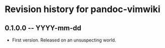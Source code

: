 # Revision history for pandoc-vimwiki

## 0.1.0.0  -- YYYY-mm-dd

* First version. Released on an unsuspecting world.
